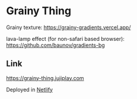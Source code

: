 
# Grainy Thing

Grainy texture:
https://grainy-gradients.vercel.app/

lava-lamp effect (for non-safari based browser):
https://github.com/baunov/gradients-bg

## Link

https://grainy-thing.jujiplay.com

Deployed in [Netlify](https://www.netlify.com/)
